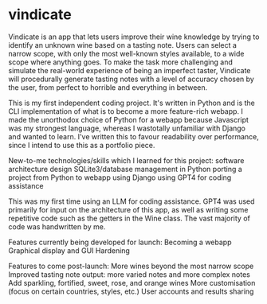# vindicate

Vindicate is an app that lets users improve their wine knowledge by trying to
identify an unknown wine based on a tasting note. Users can select a narrow
scope, with only the most well-known styles available, to a wide scope where
anything goes. To make the task more challenging and simulate the real-world
experience of being an imperfect taster, Vindicate will procedurally generate
tasting notes with a level of accuracy chosen by the user, from perfect to
horrible and everything in between.

This is my first independent coding project. It's written in Python and is the CLI
implementation of what is to become a more feature-rich webapp. I made the unorthodox
choice of Python for a webapp because Javascript was my strongest language, whereas
I wastotally unfamiliar with Django and wanted to learn. I've written this to favour
readability over performance, since I intend to use this as a portfolio piece.

New-to-me technologies/skills which I learned for this project:
    software architecture design
    SQLite3/database management in Python
    porting a project from Python to webapp using Django
    using GPT4 for coding assistance

This was my first time using an LLM for coding assistance.
GPT4 was used primarily for input on the architecture of this app, as well as
writing some repetitive code such as the getters in the Wine class. The vast majority
of code was handwritten by me.

Features currently being developed for launch:
    Becoming a webapp
    Graphical display and GUI
    Hardening

Features to come post-launch:
    More wines beyond the most narrow scope
    Improved tasting note output: more varied notes and more complex notes
    Add sparkling, fortified, sweet, rose, and orange wines
    More customisation (focus on certain countries, styles, etc.)
    User accounts and results sharing
